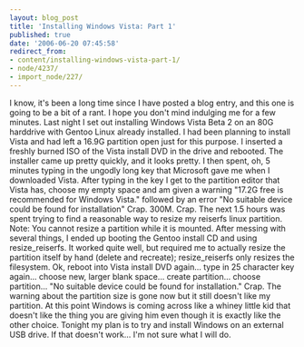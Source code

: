 ```yaml
---
layout: blog_post
title: 'Installing Windows Vista: Part 1'
published: true
date: '2006-06-20 07:45:58'
redirect_from:
- content/installing-windows-vista-part-1/
- node/4237/
- import_node/227/
---
```


I know, it's been a long time since I have posted a blog entry, and this one is going to be a bit of a rant. I hope you don't mind indulging me for a few minutes. Last night I set out installing Windows Vista Beta 2 on an 80G harddrive with Gentoo Linux already installed. I had been planning to install Vista and had left a 16.9G partition open just for this purpose. I inserted a freshly burned ISO of the Vista install DVD in the drive and rebooted. The installer came up pretty quickly, and it looks pretty. I then spent, oh, 5 minutes typing in the ungodly long key that Microsoft gave me when I downloaded Vista. After typing in the key I get to the partition editor that Vista has, choose my empty space and am given a warning "17.2G free is recommended for Windows Vista." followed by an error "No suitable device could be found for installation" Crap. 300M. Crap. The next 1.5 hours was spent trying to find a reasonable way to resize my reiserfs linux partition. Note: You cannot resize a partition while it is mounted. After messing with several things, I ended up booting the Gentoo install CD and using resize_reiserfs. It worked quite well, but required me to actually resize the partition itself by hand (delete and recreate); resize_reiserfs only resizes the filesystem. Ok, reboot into Vista install DVD again... type in 25 character key again... choose new, larger blank space... create partition... choose partition... "No suitable device could be found for installation." Crap. The warning about the partition size is gone now but it still doesn't like my partition. At this point Windows is coming across like a whiney little kid that doesn't like the thing you are giving him even though it is exactly like the other choice. Tonight my plan is to try and install Windows on an external USB drive. If that doesn't work... I'm not sure what I will do.
